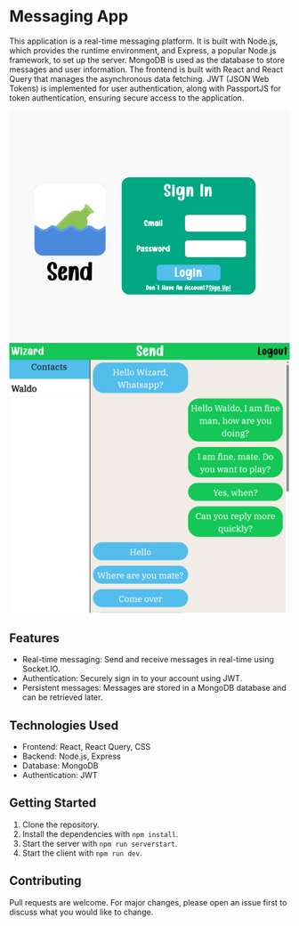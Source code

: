 # Messaging App

This application is a real-time messaging platform. It is built with Node.js, which provides the runtime environment, and Express, a popular Node.js framework, to set up the server. MongoDB is used as the database to store messages and user information. The frontend is built with React and React Query that manages the asynchronous data fetching. JWT (JSON Web Tokens) is implemented for user authentication, along with PassportJS for token authentication, ensuring secure access to the application.

![sign-in-page](./screenshots/image.png)
![main-page](./screenshots/image-1.png)

## Features

- Real-time messaging: Send and receive messages in real-time using Socket.IO.
- Authentication: Securely sign in to your account using JWT.
- Persistent messages: Messages are stored in a MongoDB database and can be retrieved later.

## Technologies Used

- Frontend: React, React Query, CSS
- Backend: Node.js, Express
- Database: MongoDB
- Authentication: JWT

## Getting Started

1. Clone the repository.
2. Install the dependencies with `npm install`.
3. Start the server with `npm run serverstart`.
4. Start the client with `npm run dev`.

## Contributing

Pull requests are welcome. For major changes, please open an issue first to discuss what you would like to change.
